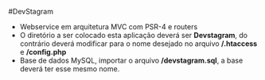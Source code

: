 #DevStagram

- Webservice em arquitetura MVC com PSR-4 e routers<br>
- O diretório a ser colocado esta aplicação deverá ser <strong>Devstagram</strong>, do contrário deverá modificar para o nome desejado no arquivo <strong>/.htaccess</strong> e <strong>/config.php</strong>
- Base de dados MySQL, importar o arquivo <strong>/devstagram.sql</strong>, a base deverá ter esse mesmo nome.